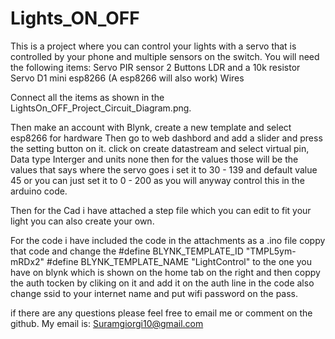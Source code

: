 # Lights_ON_OFF
This is a project where you can control your lights with a servo that is controlled by your phone and multiple sensors on the switch.
You will need the following items:
Servo
PIR sensor
2 Buttons
LDR and a 10k resistor
Servo
D1 mini esp8266 (A esp8266 will also work)
Wires

Connect all the items as shown in the LightsOn_OFF_Project_Circuit_Diagram.png.

Then make an account with Blynk, create a new template and select esp8266 for hardware
Then go to web dashbord and add a slider and press the setting button on it.
click on create datastream and select virtual pin, Data type Interger and units none then for the values those will be the values that says where the servo goes i set it to 30 - 139 and default value 45 or you can just set it to 0 - 200 as you will anyway control this in the arduino code.

Then for the Cad i have attached a step file which you can edit to fit your light you can also create your own.

For the code i have included the code in the attachments as a .ino file coppy that code and change the #define BLYNK_TEMPLATE_ID "TMPL5ym-mRDx2" #define BLYNK_TEMPLATE_NAME "LightControl" to the one you have on blynk which is shown on the home tab on the right and then coppy the auth tocken by cliking on it and add it on the auth line in the code also change ssid to your internet name and put wifi password on the pass.

if there are any questions please feel free to email me or comment on the github. 
My email is: Suramgiorgi10@gmail.com
